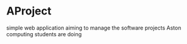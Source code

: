 # AProject
simple web application aiming to manage the software projects Aston computing students are doing
